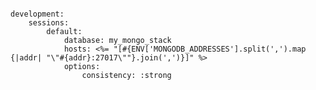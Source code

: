 <!-- layout:code post: mongodb-replica-sets_configure-mongoid -->

```

development:
	sessions:
		default:
			database: my_mongo_stack
			hosts: <%= "[#{ENV['MONGODB_ADDRESSES'].split(',').map {|addr| "\"#{addr}:27017\""}.join(',')}]" %>
			options:
				consistency: :strong

```
